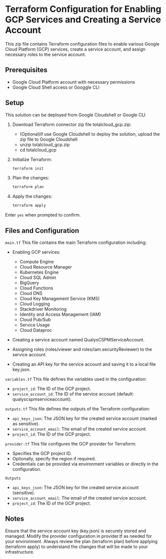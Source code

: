 # Terraform Configuration for Enabling GCP Services and Creating a Service Account

This zip file contains Terraform configuration files to enable various Google Cloud Platform (GCP) services, create a service account, and assign necessary roles to the service account.

## Prerequisites

- Google Cloud Platform account with necessary permissions
- Google Cloud Shell access or Googgle CLI

## Setup

This solution can be deployed from Google Cloudshell or Google CLI

1. Download Terraform connector zip file totalcloud_gcp.zip:

    - (Optional)If use Google Cloudshell to deploy the solution, upload the zip file to Google Cloudshell
    - unzip totalcloud_gcp.zip
    - cd totalcloud_gcp

2. Initialize Terraform:
   ```sh
   terraform init

3. Plan the changes:
   ```sh
   terraform plan

4. Apply the changes:
   ```sh
   terraform apply

Enter `yes` when prompted to confirm.

## Files and Configuration
`main.tf`
This file contains the main Terraform configuration including:

- Enabling GCP services:
  - Compute Engine
  - Cloud Resource Manager
  - Kubernetes Engine
  - Cloud SQL Admin
  - BigQuery
  - Cloud Functions
  - Cloud DNS
  - Cloud Key Management Service (KMS)
  - Cloud Logging
  - Stackdriver Monitoring
  - Identity and Access Management (IAM)
  - Cloud Pub/Sub
  - Service Usage
  - Cloud Dataproc


- Creating a service account named QualysCSPMServiceAccount.

- Assigning roles (roles/viewer and roles/iam.securityReviewer) to the service account.

- Creating an API key for the service account and saving it to a local file key.json.

`variables.tf`
This file defines the variables used in the configuration:

- `project_id`: The ID of the GCP project.
- `service_account_id`: The ID of the service account (default: qualyscspmserviceaccount).

`outputs.tf`
This file defines the outputs of the Terraform configuration:

- `api_keys_json`: The JSON key for the created service account (marked as sensitive).
- `service_account_email`: The email of the created service account.
- `project_id`: The ID of the GCP project.

`provider.tf`
This file configures the GCP provider for Terraform:

- Specifies the GCP project ID.
- Optionally, specify the region if required.
- Credentials can be provided via environment variables or directly in the configuration.

`Outputs`
- `api_keys_json`: The JSON key for the created service account (sensitive).
- `service_account_email`: The email of the created service account.
- `project_id`: The ID of the GCP project.

## Notes
Ensure that the service account key (key.json) is securely stored and managed.
Modify the provider configuration in provider.tf as needed for your environment.
Always review the plan (terraform plan) before applying (terraform apply) to understand the changes that will be made to your infrastructure.
